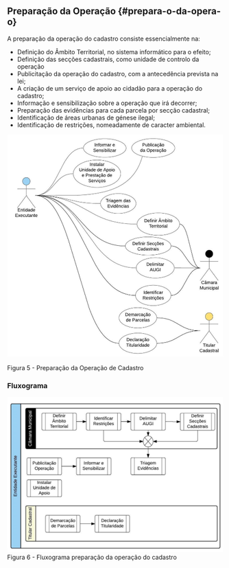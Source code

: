 ## Preparação da Operação {#prepara-o-da-opera-o}

A preparação da operação do cadastro consiste essencialmente na:

* Definição do Âmbito Territorial, no sistema informático para o efeito;
* Definição das secções cadastrais, como unidade de controlo da operação
* Publicitação da operação do cadastro, com a antecedência prevista na lei;
* A criação de um serviço de apoio ao cidadão para a operação do cadastro;
* Informação e sensibilização sobre a operação que irá decorrer;
* Preparação das evidências para cada parcela por secção cadastral;
* Identificação de áreas urbanas de génese ilegal;
* Identificação de restrições, nomeadamente de caracter ambiental.

![](/assets/prep_op_cadastro.jpg)

Figura 5 - Preparação da Operação de Cadastro

### Fluxograma

![](/assets/flux_prep_cadastro.jpg)Figura 6 - Fluxograma preparação da operação do cadastro

